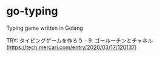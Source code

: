 # go-typing

Typing game written in Golang

TRY: タイピングゲームを作ろう - 9. ゴールーチンとチャネル
(https://tech.mercari.com/entry/2020/03/17/120137)
